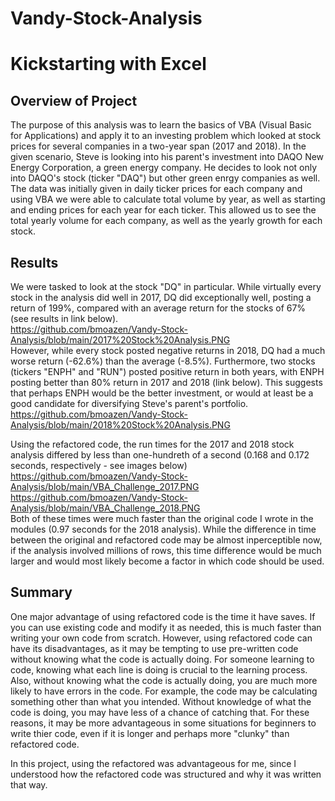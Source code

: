 # Vandy-Stock-Analysis
# Kickstarting with Excel

## Overview of Project
The purpose of this analysis was to learn the basics of VBA (Visual Basic for Applications) and apply it to an investing problem which looked at stock prices for several companies in a two-year span (2017 and 2018).  In the given scenario, Steve is looking into his parent's investment into DAQO New Energy Corporation, a green energy company.  He decides to look not only into DAQO's stock (ticker "DAQ") but other green enrgy companies as well.  The data was initially given in daily ticker prices for each company and using VBA we were able to calculate total volume by year, as well as starting and ending prices for each year for each ticker.  This allowed us to see the total yearly volume for each company, as well as the yearly growth for each stock.

## Results
We were tasked to look at the stock "DQ" in particular.  While virtually every stock in the analysis did well in 2017, DQ did exceptionally well, posting a return of 199%, compared with an average return for the stocks of 67% (see results in link below).  
https://github.com/bmoazen/Vandy-Stock-Analysis/blob/main/2017%20Stock%20Analysis.PNG  
However, while every stock posted negative returns in 2018, DQ had a much worse return (-62.6%) than the average (-8.5%).  Furthermore, two stocks (tickers "ENPH" and "RUN") posted positive return in both years, with ENPH posting better than 80% return in 2017 and 2018 (link below).  This suggests that perhaps ENPH would be the better investment, or would at least be a good candidate for diversifying Steve's parent's portfolio.
https://github.com/bmoazen/Vandy-Stock-Analysis/blob/main/2018%20Stock%20Analysis.PNG  

Using the refactored code, the run times for the 2017 and 2018 stock analysis differed by less than one-hundreth of a second (0.168 and 0.172 seconds, respectively - see images below)
https://github.com/bmoazen/Vandy-Stock-Analysis/blob/main/VBA_Challenge_2017.PNG
https://github.com/bmoazen/Vandy-Stock-Analysis/blob/main/VBA_Challenge_2018.PNG  
Both of these times were much faster than the original code I wrote in the modules (0.97 seconds for the 2018 analysis).  While the difference in time between the original and refactored code may be almost inperceptible now, if the analysis involved millions of rows, this time difference would be much larger and would most likely become a factor in which code should be used.

## Summary
One major advantage of using refactored code is the time it have saves.  If you can use existing code and modify it as needed, this is much faster than writing your own code from scratch.  However, using refactored code can have its disadvantages, as it may be tempting to use pre-written code without knowing what the code is actually doing.  For someone learning to code, knowing what each line is doing is crucial to the learning process.  Also, without knowing what the code is actually doing, you are much more likely to have errors in the code.  For example, the code may be calculating something other than what you intended.  Without knowledge of what the code is doing, you may have less of a chance of catching that.  For these reasons, it may be more advantageous in some situations for beginners to write thier code, even if it is longer and perhaps more "clunky" than refactored code.

In this project, using the refactored was advantageous for me, since I understood how the refactored code was structured and why it was written that way.  
